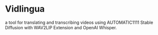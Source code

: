 # Vidlingua
a tool for translating and transcribing videos using AUTOMATIC1111 Stable Diffusion with WAV2LIP Extension and OpenAI Whisper.
